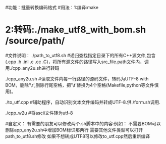 #功能：批量转换编码格式
#用法：1:编译:make
#      2:转码:./make_utf8_with_bom.sh  /source/path/


#文件说明：
./path_to_utf8.sh #递归查找指定目录下的所有C++源文件,包含(.cpp .h .inl .c .cc .C)，将所有源文件的路径写入src_file.path文件内，调用./cpp_any2u.sh进行转码

./cpp_any2u.sh #读取文件内每一行路径的源码文件，转码为UTF-8 with BOM，删除'\r',删除行尾空格，把'\t'替换为4个空格(Makefile,python等文件慎用)。

./to_utf.cpp #辅助程序，自动识别文本文件编码并转成UTF-8.供./form.sh调用.

./cpp_w2u #将ascii文件转为utf-8


#自定义：
	有需要的朋友可以修改两个.sh脚本中的内容:例如：
	不需要BOM可以删除app_any2u.sh中增加BOM标识那两行
	需要其他文件类型可以打开path_to_utf8.sh修改
	如果不想转成UTF8可以修改to_utf.cpp然后重新编译
